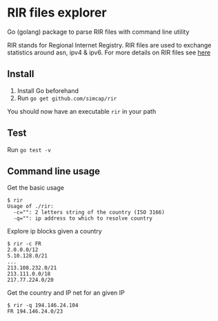 # RIR files explorer

Go (golang) package to parse RIR files with command line utility

RIR stands for Regional Internet Registry. RIR files are used to exchange statistics around asn, ipv4 & ipv6. For more details on RIR files see [here](http://www.apnic.net/publications/media-library/documents/resource-guidelines/rir-statistics-exchange-format#FileHeader)

## Install

  1. Install Go beforehand
  2. Run `go get github.com/simcap/rir`

You should now have an executable `rir` in your path

## Test

Run `go test -v`

## Command line usage

Get the basic usage

    $ rir
    Usage of ./rir:
      -c="": 2 letters string of the country (ISO 3166)
      -q="": ip address to which to resolve country

Explore ip blocks given a country

    $ rir -c FR
    2.0.0.0/12
    5.10.128.0/21
    ...
    213.108.232.0/21
    213.111.0.0/18
    217.77.224.0/20

Get the country and IP net for an given IP

    $ rir -q 194.146.24.104
    FR 194.146.24.0/23

